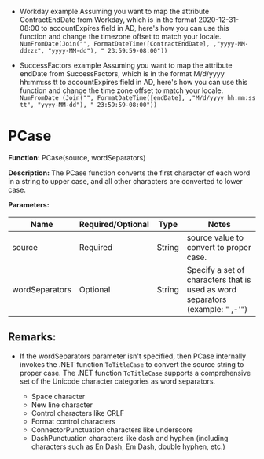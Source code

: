 - Workday example Assuming you want to map the attribute ContractEndDate from Workday, which is in the format 2020-12-31-08:00 to accountExpires field in AD, here's how you can use this function and change the timezone offset to match your locale. `NumFromDate(Join("", FormatDateTime([ContractEndDate], ,"yyyy-MM-ddzzz", "yyyy-MM-dd"), " 23:59:59-08:00"))`

- SuccessFactors example Assuming you want to map the attribute endDate from SuccessFactors, which is in the format M/d/yyyy hh:mm:ss tt to accountExpires field in AD, here's how you can use this function and change the time zone offset to match your locale. `NumFromDate (Join("", FormatDateTime([endDate], ,"M/d/yyyy hh:mm:ss tt", "yyyy-MM-dd"), " 23:59:59-08:00"))`

# PCase

**Function:** PCase(source, wordSeparators)

**Description:** The PCase function converts the first character of each word in a string to upper case, and all other characters are converted to lower case.

**Parameters:**

| Name | Required/Optional | Type | Notes |
| - | - | - | - |
| source | Required | String | source value to convert to proper case. |
| wordSeparators | Optional | String | Specify a set of characters that is used as word separators (example: " ,-'") |

## Remarks:

- If the wordSeparators parameter isn't specified, then PCase internally invokes the .NET function `ToTitleCase` to convert the source string to proper case. The .NET function `ToTitleCase` supports a comprehensive set of the Unicode character categories as word separators.

    - Space character
    - New line character
    - Control characters like CRLF
    - Format control characters
    - ConnectorPunctuation characters like underscore
    - DashPunctuation characters like dash and hyphen (including characters such as En Dash, Em Dash, double hyphen, etc.)